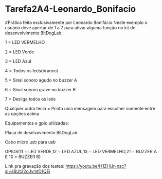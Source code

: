 # Tarefa2A4-Leonardo_Bonifacio 
#Prática feita exclusivamente por Leonardo Bonifácio 
Neste exemplo o usuário deve apertar de 1 a 7 para ativar alguma função no kit de desenvolvimento BitDogLab.

1 = LED VERMELHO

2 = LED Verde

3 = LED Azul

4 = Todos os leds(branco)

5 = Sinal sonoro agudo no buzzer A

6 = Sinal sonoro grave no buzzer B

7 = Desliga todos os leds

Qualquer outra tecla = Printa uma mensagem para escolher somente entre as opções acima

Equipamentos e gpio utilizadas:

Placa de deselvovimento BitDogLab

Cabo micro usb para usb


GPIOS(11 = LED VERDE,12 = LED AZUL,13 = LED VERMELHO,21 = BUZZER A E 10 = BUZZER B)

Link pra gravação dos testes:  https://youtu.be/H1ZHiJr-nzc?si=sBUt22oJvmtD1QEj

